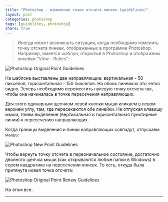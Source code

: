 ```yaml
---
title: "Photoshop - изменение точки отсчета линеек (guidelines)"
layout: post
categories: photoshop
tags: [guidelines, photoshop]
share: true
---
```


> Иногда может возникнуть ситуация, когда необходимо изменить точку отсчета линеек, отображенных в программе Photoshop. Например, имеется шаблон, открытый в Photoshop и отображены линейки "View - Rulers":

![Photoshop Original Point Guidelines]({{site.url}}/images/uploads/2013/11/photoshop_original_point_guidelines.png)

На шаблоне выставлены две направляющие: вертикальная - 50 пикселов, горизонтальная - 150 пикселов. На обоих линейках это четко видно. Теперь необходимо переместить нулевую точку отсчета так, чтобы она начиналась в точке пересечения направляющих.

Для этого одинарным щелчком левой кнопки мыши кликаем в левом верхнем углу, там, где пересекаются обе линейки. Не отпуская клавишу мыши, тянем выделение (вертикальная и горизонтальная пунктирные линии) к пересечению направляющих.

Когда границы выделения и линии направляющих совпадут, отпускаем мышь:

![Photoshop New Point Guidelines]({{site.url}}/images/uploads/2013/11/photoshop_new_point_guidelines.png)

Чтобы вернуть точку отсчета в первоначальное состояние, достаточно двойного щелчка мыши (как открываются любые папки в Windows) в сером квадратике на пересечении линеек. То есть, откуда была притянута новая точка отсчета:

![Photoshop Original Point Renew Guidelines]({{site.url}}/images/uploads/2013/11/photoshop_original_point_renew_guidelines.png)

На этом все.

---
